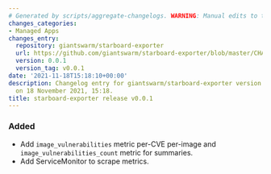 ```yaml
---
# Generated by scripts/aggregate-changelogs. WARNING: Manual edits to this files will be overwritten.
changes_categories:
- Managed Apps
changes_entry:
  repository: giantswarm/starboard-exporter
  url: https://github.com/giantswarm/starboard-exporter/blob/master/CHANGELOG.md#001---2021-11-18
  version: 0.0.1
  version_tag: v0.0.1
date: '2021-11-18T15:18:10+00:00'
description: Changelog entry for giantswarm/starboard-exporter version 0.0.1, published
  on 18 November 2021, 15:18.
title: starboard-exporter release v0.0.1
---
```


### Added
- Add `image_vulnerabilities` metric per-CVE per-image and `image_vulnerabilities_count` metric for summaries.
- Add ServiceMonitor to scrape metrics.
